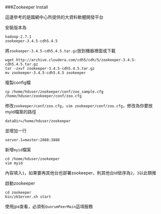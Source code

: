 ###Zookeeper Install


這邊參考的是國網中心所提供的大資料軟體開發平台

安裝版本為
```
hadoop-2.7.1
zookeeper-3.4.5-cdh5.4.5
```

將`zookeeper-3.4.5-cdh5.4.5.tar.gz`放到機器裡面或下載
```
wget http://archive.cloudera.com/cdh5/cdh/5/zookeeper-3.4.5-cdh5.4.5.tar.gz
tar -zxvf zookeeper-3.4.5-cdh5.4.5.tar.gz
mv zookeeper-3.4.5-cdh5.4.5 zookeeper
```
複製config檔
```
cp /home/hduser/zookeeper/conf/zoo_sample.cfg /home/hduser/zookeeper/conf/zoo.cfg
```

修改`zookeeper/conf/zoo.cfg`，`vim zookeeper/conf/zoo.cfg`，修改為你要放myid檔案的路徑
```
dataDir=/home/hduser/zookeeper
```
並增加一行
```
server.1=master:2888:3888
```
新增`myid`檔案
```
cd /home/hduser/zookeeper
vim myid
```
內容填入`1`，如果要再其他台也部署zookeeper，則其他台id依序為`2`，`3`以此類推

啟動zookeeper
```
cd zookeeper
bin/zkServer.sh start
```

使用jps查看，必須有`QuorumPeerMain`這項服務
